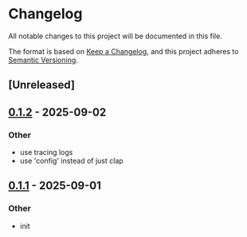 # Changelog

All notable changes to this project will be documented in this file.

The format is based on [Keep a Changelog](https://keepachangelog.com/en/1.0.0/),
and this project adheres to [Semantic Versioning](https://semver.org/spec/v2.0.0.html).

## [Unreleased]

## [0.1.2](https://github.com/jonaylor89/pg_guard/compare/v0.1.1...v0.1.2) - 2025-09-02

### Other

- use tracing logs
- use 'config' instead of just clap

## [0.1.1](https://github.com/jonaylor89/pg_guard/compare/v0.1.0...v0.1.1) - 2025-09-01

### Other

- init

